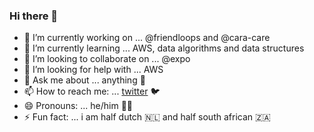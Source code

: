 ### Hi there 👋

- 🔭 I’m currently working on ... @friendloops and @cara-care
- 🌱 I’m currently learning ... AWS, data algorithms and data structures
- 👯 I’m looking to collaborate on ... @expo
- 🤔 I’m looking for help with ... AWS
- 💬 Ask me about ... anything 🥸
- 📫 How to reach me: ... [twitter](https://twitter.com/mpnouwens) 🐦
- 😄 Pronouns: ... he/him 🧑‍💻
- ⚡ Fun fact: ... i am half dutch 🇳🇱 and half south african 🇿🇦 
